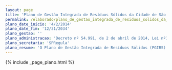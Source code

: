 ```yaml
---
layout: page
title: 'Plano de Gestão Integrada de Resíduos Sólidos da Cidade de São Paulo'
permalink: /elaborado/plano_de_gestao_integrada_de_residuos_solidos_da_cidade_de_sao_paulo/
plano_date_inicio: '4/2/2014'
plano_date_fim: '12/31/2034'
plano_gestao: ''
plano_administracao: 'Decreto nº 54.991, de 2 de abril de 2014, Lei nº12.305/2010'
plano_secretaria: 'SPRegula'
plano_resume: 'O Plano de Gestão Integrada de Resíduos Sólidos (PGIRS)  é um dos mais importantes instrumentos da Política Nacional de Resíduos Sólidos. Estabelece, para todos os atores envolvidos com os resíduos sólidos (produtores de mercadorias que geram resíduos nas fases de produção, consumo e pós-consumo, comerciantes, distribuidores, importadores, prestadores de serviço público ou privado de manejo de resíduos sólidos e consumidores), a partir da situação atual da gestão dos resíduos sólidos, como se pretende atuar para atingir, em determinado período temporal, os objetivos da Política. A diretriz fundamental que norteia o Plano é a observação da seguinte ordem de prioridade: não geração, redução, reutilização, reciclagem, tratamento dos resíduos sólidos e disposição final ambientalmente adequada apenas dos rejeitos. '
---
```

<div>
{% include _page_plano.html %}
</div>
